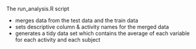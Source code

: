 The run_analysis.R script

- merges data from the test data and the train data
- sets descriptive column & activity names for the merged data
- generates a tidy data set which contains the average of each variable for each activity and each subject 
